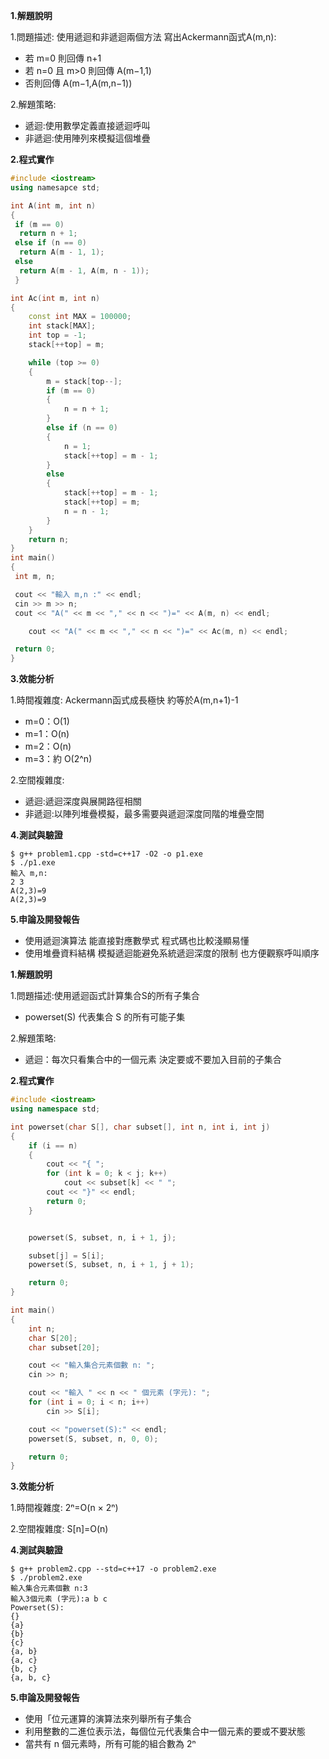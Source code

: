 **1.解題說明**

1.問題描述:
使用遞迴和非遞迴兩個方法 寫出Ackermann函式A(m,n):
- 若 m=0 則回傳 n+1
- 若 n=0 且 m>0 則回傳 A(m−1,1)
- 否則回傳 A(m−1,A(m,n−1))

2.解題策略:
- 遞迴:使用數學定義直接遞迴呼叫
- 非遞迴:使用陣列來模擬這個堆疊

**2.程式實作**

```cpp
#include <iostream>
using namesapce std;

int A(int m, int n)
{
 if (m == 0)
  return n + 1;
 else if (n == 0)
  return A(m - 1, 1);
 else
  return A(m - 1, A(m, n - 1));
 }

int Ac(int m, int n)
{
    const int MAX = 100000;
    int stack[MAX];
    int top = -1;
    stack[++top] = m;

    while (top >= 0)
    {
        m = stack[top--];
        if (m == 0)
        {
            n = n + 1;
        }
        else if (n == 0)
        {
            n = 1;
            stack[++top] = m - 1;
        }
        else
        {
            stack[++top] = m - 1;
            stack[++top] = m;
            n = n - 1;
        }
    }
    return n;
}
int main()
{
 int m, n;

 cout << "輸入 m,n :" << endl;
 cin >> m >> n;
 cout << "A(" << m << "," << n << ")=" << A(m, n) << endl;

    cout << "A(" << m << "," << n << ")=" << Ac(m, n) << endl;

 return 0;
}
```

**3.效能分析**

1.時間複雜度:
Ackermann函式成長極快 約等於A(m,n+1)-1
- m=0：O(1)
- m=1：O(n)
- m=2：O(n)
- m=3：約 O(2^n)
   
2.空間複雜度:
- 遞迴:遞迴深度與展開路徑相關
- 非遞迴:以陣列堆疊模擬，最多需要與遞迴深度同階的堆疊空間
  
**4.測試與驗證**
```shell
$ g++ problem1.cpp -std=c++17 -O2 -o p1.exe
$ ./p1.exe
輸入 m,n:
2 3
A(2,3)=9
A(2,3)=9
```

**5.申論及開發報告**
- 使用遞迴演算法 能直接對應數學式 程式碼也比較淺顯易懂
- 使用堆疊資料結構 模擬遞迴能避免系統遞迴深度的限制 也方便觀察呼叫順序



**1.解題說明**

1.問題描述:使用遞迴函式計算集合S的所有子集合
- powerset(S) 代表集合 S 的所有可能子集
  
2.解題策略:
- 遞迴：每次只看集合中的一個元素 決定要或不要加入目前的子集合
  
**2.程式實作**

```cpp
#include <iostream>
using namespace std;

int powerset(char S[], char subset[], int n, int i, int j)
{
    if (i == n)
    {
        cout << "{ ";
        for (int k = 0; k < j; k++)
            cout << subset[k] << " ";
        cout << "}" << endl;
        return 0;
    }


    powerset(S, subset, n, i + 1, j);

    subset[j] = S[i];
    powerset(S, subset, n, i + 1, j + 1);

    return 0;
}

int main()
{
    int n;
    char S[20];
    char subset[20];

    cout << "輸入集合元素個數 n: ";
    cin >> n;

    cout << "輸入 " << n << " 個元素 (字元): ";
    for (int i = 0; i < n; i++)
        cin >> S[i];

    cout << "powerset(S):" << endl;
    powerset(S, subset, n, 0, 0);

    return 0;
}
```

**3.效能分析**

1.時間複雜度:
2ⁿ=O(n × 2ⁿ)

2.空間複雜度:
S[n]=O(n)

**4.測試與驗證**

```shell
$ g++ problem2.cpp --std=c++17 -o problem2.exe
$ ./problem2.exe
輸入集合元素個數 n:3
輸入3個元素 (字元):a b c
Powerset(S):
{}
{a}
{b}
{c}
{a, b}
{a, c}
{b, c}
{a, b, c}
```

**5.申論及開發報告**
- 使用「位元運算的演算法來列舉所有子集合
- 利用整數的二進位表示法，每個位元代表集合中一個元素的要或不要狀態
- 當共有 n 個元素時，所有可能的組合數為 2ⁿ

